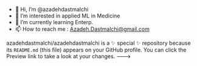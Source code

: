 - 👋 Hi, I’m @azadehdastmalchi
- 👀 I’m interested in applied ML in Medicine
- 🌱 I’m currently learning Enterp. 
- 📫 How to reach me : Azadeh.Dastmalchi@gmail.com

azadehdastmalchi/azadehdastmalchi is a ✨ special ✨ repository because its `README.md` (this file) appears on your GitHub profile.
You can click the Preview link to take a look at your changes.
--->
